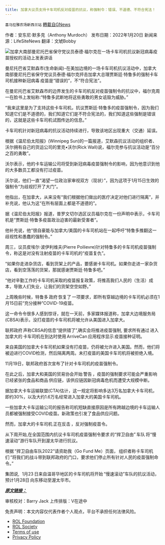 ```yaml
---
title: 加拿大议员支持卡车司机反对疫苗的抗议，称强制令：错误、不道德、不符合宪法！
---
```

`喜马拉雅农场新西兰站` [轉載自GNews](https://gnews.org/zh-hans/1895894/)

作者：安东尼·默多克（Anthony Murdoch）
发布日期：2022年1月20日
新闻来源：LifeSiteNews
翻译：文虓Bobby



![](https://assets.gnews.org/wp-content/uploads/2022/01/1231.gif)加拿大南部曼尼托巴省保守党议员泰德·福尔克在一场卡车司机抗议新冠病毒疫苗授权的活动上发表讲话

曼尼托巴省艾默森市(生命新闻)-在美加边境的一场卡车司机抗议活动中，加拿大南部曼尼托巴省保守党议员泰德·福尔克抨击加拿大总理贾斯廷·特鲁多的强制卡车司机接种新冠病毒 疫苗是“错误的”，不“符合宪法”。

在曼尼托巴省艾默森市的边界发生的卡车司机反对疫苗强制令的抗议中，福尔克周一在脸书上发帖称:“特鲁多武断地将这些勇敢的男女诋毁为威胁。”

“我来这里是为了支持这些卡车司机，抗议贾斯廷·特鲁多的疫苗强制令，因为我们知道它们是不道德的，我们知道它们是不符合宪法的，我们知道这些强制是错误的，这就是这些卡车司机试图传达的信息。”

卡车司机针对新冠病毒的抗议活动持续进行，导致该地区出现重大（交通）延误。

根据《温尼伯太阳报》(Winnipeg Sun)的一篇报道，艾默森抗议活动的组织者、沃尔拥有自己的货运公司的里克•沃尔(Rick Wall)说，福尔克参与抗议活动是“百分之百的勇敢”。

沃尔表示，他的卡车运输公司将受到新冠病毒疫苗强制令的影响，因为他意识到他的大多数员工都没有打过疫苗。

沃尔说，他们一直“渴望一位政治家审视双方（现状）”，因为这项于1月15日生效的强制令“为歧视打开了大门”。

他指出，在加拿大，从来没有“我们根据他们做出的医疗决定对他们进行隔离”，并补充说，他认为这“在所有层面上都是不道德的”。

据《温尼伯太阳报》报道，普罗文切尔选区议员福尔克在一份声明中表示，卡车司机是“贾斯廷·特鲁多疫苗政治迫害的最新受害者”。

他补充说，他“很自豪能与加拿大/美国的卡车司机站在一起呼吁“特鲁多推翻这一歧视性和愚蠢的强制令。”

周三，议员皮埃尔·波伊利维夫(Pierre Poilievre)针对特鲁多的卡车司机疫苗强制令，称这是对没有注射疫苗的卡车司机的“疫苗复仇”。

“如果你走进杂货店，看到货架上的产品，要感谢卡车司机。如果你走进一家杂货店，看到空荡荡的货架，那就感谢贾斯廷·特鲁多吧。”

“他对辛勤工作的卡车司机采取的疫苗报复政策，将推高我们人民的（生活）成本，导致人们失业，让我们的货架空空如野。”

上周晚些时候，特鲁多 政府 恢复了 一项要求，即所有穿越边境的卡车司机必须在1月15日前“充分接种”COVID-19疫苗。

这一命令令很多人感到惊讶，就在一天前，多家媒体报道称，加拿大边境服务局(CBSA)表示，没打疫苗的卡车司机将被允许从美国进入加拿大。

联邦政府 声称CBSA的信息“提供错了”,确实会将推进疫苗强制, 要求所有通过 进入加拿大的 卡车司机在到达时使用 ArriveCan 应用程序显示 疫苗接种证明。

来自美国的加拿大卡车司机如果没有打疫苗，仍将被允许进入美国。然而，他们将被迫进行COVID检测，然后隔离两周。未打疫苗的美国卡车司机将被拒绝入境。

11月19日，联邦政府首次宣布了针对卡车司机的疫苗强制令。

在此之后，加拿大和美国的贸易协会开始 警告 ，疫苗的强制要求可能会严重影响已经紧张的食品和商品 供应链，该供应链因新冠病毒危机而遭受大规模中断。

据加拿大卡车运输联盟(CTA)估计，这一规定将影响多达3万名加拿大卡车司机，即约30%，以及大约1.6万名经常进入加拿大的美国卡车司机。

一些加拿大卡车运输公司的报告称司机短缺直接原因是所有跨越边境的卡车运输人员都被强制接受COVID疫苗。新政策也引发了食品供应问题。

然而，加拿大的卡车司机 正在反击 ，反对强制疫苗令。

从下周开始,在全国范围内抗议卡车司机疫苗强制令要求 的“捍卫自由” 车队 将“慢速滚动”游行车队开到渥太华进行抗议。

根据 “捍卫自由车队2022”请资助我（Go Fund Me）页面， 组织者称卡车司机们 “将我们的战斗带到联邦政府的门口，要求他们停止所有针对人民的疫苗强制命令。”

集团说,   1月23 日来自温哥华地区的卡车司机将开始 “慢速滚动”车队的抗议活动，预计1月28日 向东移动至渥太华市。

***[原文链接：](https://www.lifesitenews.com/news/canadian-mp-backs-truckers-protest-against-vaccines-calls-mandates-wrong-not-ethical-not-constitutional/?utm_source=top_news&amp;utm_campaign=usa)***

审核校对：Barry Jack
上传排版：V在途中



 

免责声明：本文内容仅代表作者个人观点，平台不承担任何法律风险。

- [ROL Foundation](https://rolfoundation.org/)
- [ROL Society](https://rolsociety.org/)
- [Terms of use](https://gnews.org/terms-of-use-3/)
- [Privacy Policy](https://gnews.org/privacy-policy/)
